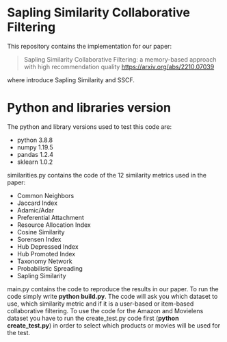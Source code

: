 # Sapling Similarity Collaborative Filtering
This repository contains the implementation for our paper:
> Sapling Similarity Collaborative Filtering: a memory-based approach with high recommendation quality https://arxiv.org/abs/2210.07039

where introduce Sapling Similarity and SSCF.
# Python and libraries version
The python and library versions used to test this code are:
- python 3.8.8
- numpy 1.19.5
- pandas 1.2.4
- sklearn 1.0.2

similarities.py contains the code of the 12 similarity metrics used in the paper:
- Common Neighbors
- Jaccard Index
- Adamic/Adar
- Preferential Attachment
- Resource Allocation Index
- Cosine Similarity
- Sorensen Index
- Hub Depressed Index
- Hub Promoted Index
- Taxonomy Network
- Probabilistic Spreading
- Sapling Similarity

main.py contains the code to reproduce the results in our paper.
To run the code simply write **python build.py**.
The code will ask you which dataset to use, which similarity metric and if it is a user-based or item-based collaborative filtering.
To use the code for the Amazon and Movielens dataset you have to run the create_test.py code first (**python create_test.py**) in order to select which products or movies will be used for the test.
